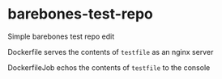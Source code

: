 # barebones-test-repo

Simple barebones test repo edit

Dockerfile serves the contents of `testfile` as an nginx server

DockerfileJob echos the contents of `testfile` to the console
